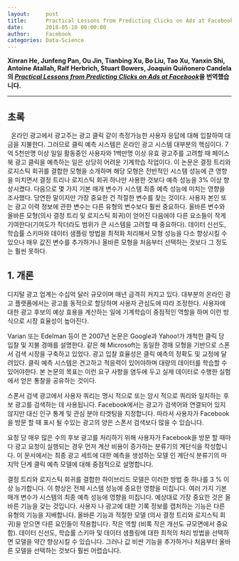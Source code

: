 ```yaml
---
layout:     post
title:      Practical Lessons from Predicting Clicks on Ads at Facebook
date:       2018-05-10 00:00:00
author:     Facebook
categories: Data-Science
---  
```

  
  
**Xinran He, Junfeng Pan, Ou Jin, Tianbing Xu, Bo Liu, Tao Xu, Yanxin Shi, Antoine Atallah, Ralf Herbrich, Stuart Bowers, Joaquin Quiñonero Candela의 [*Practical Lessons from Predicting Clicks on Ads at Facebook*](http://quinonero.net/Publications/predicting-clicks-facebook.pdf)을 번역했습니다.**
  
  
- - -
  
## 초록
  
온라인 광고에서 광고주는 광고 클릭 같이 측정가능한 사용자 응답에 대해 입찰하여 대금을 지불한다. 그러므로 클릭 예측 시스템은 온라인 광고 시스템 대부분의 핵심이다. 7억 5천만명 이상 일일 활동중인 사용자와 1백만명 이상 유효 광고주를 고려할 때 페이스북 광고 클릭을 예측하는 일은 상당히 어려운 기계학습 작업이다. 이 논문은 결정 트리와 로지스틱 회귀를 결합한 모형을 소개하며 해당 모형은 전반적인 시스템 성능에 큰 영향을 미치면서 결정 트리나 로지스틱 회귀 하나만 사용한 것보다 예측 성능을 3% 이상 향상시켰다. 다음으로 몇 가지 기본 매개 변수가 시스템 최종 예측 성능에 미치는 영향을 조사했다. 당연한 말이지만 가장 중요한 건 적절한 변수를 찾는 것이다. 사용자 본인 또는 광고 이력 정보에 관한 변수는 다른 유형의 변수보다 훨씬 중요하다. 올바른 변수와 올바른 모형(의사 결정 트리 및 로지스틱 회귀)이 얻어진 다음에야 다른 요소들이 작게 기여한다(기여도가 작더라도 범위가 큰 시스템을 고려할 때 중요하다). 데이터 신선도, 학습률 스키마와 데이터 샘플링 방법을 최적화 처리해서 모형 성능을 다소 향상시킬 수 있으나 매우 값진 변수를 추가하거나 올바른 모형을 처음부터 선택하는 것보다 그 정도는 훨씬 못하다.
  
## 1. 개론
  
디지털 광고 업계는 수십억 달러 규모이며 매년 급격히 커지고 있다. 대부분의 온라인 광고 플랫폼에서는 광고를 동적으로 할당하며 사용자 관심도에 따라 조정한다. 사용자에 대한 광고 후보의 예상 효용을 계산하는 일에 기계학습이 중점적인 역할을 하며 이런 방식으로 시장 효율성이 높아진다.
  
Varian 또는 Edelman 등이 쓴 2007년 논문은 Google과 Yahoo!가 개척한 클릭 당 입찰 및 지불 경매를 설명한다. 같은 해 Microsoft는 동일한 경매 모형을 기반으로 스폰서 검색 시장을 구축하고 있었다. 광고 입찰 효율성은 클릭 예측의 정확도 및 교정에 달려있다. 클릭 예측 시스템은 견고하고 적응력이 있어야하며 대량의 데이터를 학습할 수 있어야한다. 본 논문의 목표는 이런 요구 사항을 염두에 두고 실제 데이터로 수행한 실험에서 얻은 통찰을 공유하는 것이다.
  
스폰서 검색 광고에서 사용자 쿼리는 명시 적으로 또는 암시 적으로 쿼리와 일치하는 후보 광고를 검색하는 데 사용됩니다. Facebook에서는 광고가 검색어와 연결되어 있지 않지만 대신 인구 통계 및 관심 분야 타겟팅을 지정합니다. 따라서 사용자가 Facebook을 방문 할 때 표시 될 수있는 광고의 양은 스폰서 검색보다 많을 수 있습니다.
  
요청 당 매우 많은 수의 후보 광고를 처리하기 위해 사용자가 Facebook을 방문 할 때마다 광고 요청이 실행되는 경우 먼저 계산 비용이 증가하는 분류기의 계단식을 작성합니다. 이 문서에서는 최종 광고 세트에 대한 예측을 생성하는 모델 인 계단식 분류기의 마지막 단계 클릭 예측 모델에 대해 중점적으로 설명합니다.
  
결정 트리와 로지스틱 회귀를 결합한 하이브리드 모델은 이러한 방법 중 하나를 3 % 이상 능가합니다. 이 향상은 전체 시스템 성능에 중요한 영향을 미칩니다. 여러 가지 기본 매개 변수가 시스템의 최종 예측 성능에 영향을 미칩니다. 예상대로 가장 중요한 것은 올바른 기능을 갖는 것입니다. 사용자 나 광고에 대한 기록 정보를 캡처하는 기능은 다른 유형의 기능을 지배합니다. 올바른 기능과 적절한 모델 (의사 결정 트리와 로지스틱 회귀)을 얻으면 다른 요인들이 작용합니다.
작은 역할 (비록 작은 개선도 규모면에서 중요 함). 데이터 신선도, 학습률 스키마 및 데이터 샘플링에 대한 최적의 처리 방법을 선택하면 모델을 약간 향상시킬 수 있습니다. 그러나 값 비싼 기능을 추가하거나 처음부터 올바른 모델을 선택하는 것보다 훨씬 어렵습니다.
